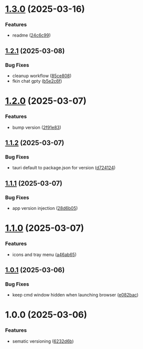 # [1.3.0](https://github.com/zmconnelly/zephyr/compare/v1.2.1...v1.3.0) (2025-03-16)


### Features

* readme ([24c6c99](https://github.com/zmconnelly/zephyr/commit/24c6c99392c3eb541c75ec5df054d320b2a528d6))

## [1.2.1](https://github.com/zmconnelly/zephyr/compare/v1.2.0...v1.2.1) (2025-03-08)


### Bug Fixes

* cleanup workflow ([85ce808](https://github.com/zmconnelly/zephyr/commit/85ce808226bb45bad9f6a8087187ec14c9190590))
* fkin chat gpty ([b5e2c6f](https://github.com/zmconnelly/zephyr/commit/b5e2c6fe475bb0989892bd5abce199dbdc3334d3))

# [1.2.0](https://github.com/zmconnelly/zephyr/compare/v1.1.2...v1.2.0) (2025-03-07)

### Features

- bump version ([2f91e83](https://github.com/zmconnelly/zephyr/commit/2f91e83486ef0992534c07aa1fb7465bdeec2ff4))

## [1.1.2](https://github.com/zmconnelly/zephyr/compare/v1.1.1...v1.1.2) (2025-03-07)

### Bug Fixes

- tauri default to package.json for version ([d724124](https://github.com/zmconnelly/zephyr/commit/d724124bbc5a22d59302efb0b2b1b4bba4cee7c6))

## [1.1.1](https://github.com/zmconnelly/zephyr/compare/v1.1.0...v1.1.1) (2025-03-07)

### Bug Fixes

- app version injection ([28d6b05](https://github.com/zmconnelly/zephyr/commit/28d6b057f1dc7333660a8687d818f6d45981798a))

# [1.1.0](https://github.com/zmconnelly/zephyr/compare/v1.0.1...v1.1.0) (2025-03-07)

### Features

- icons and tray menu ([a46ab65](https://github.com/zmconnelly/zephyr/commit/a46ab658dc7f022aa4be263486f5797caf21a596))

## [1.0.1](https://github.com/zmconnelly/zephyr/compare/v1.0.0...v1.0.1) (2025-03-06)

### Bug Fixes

- keep cmd window hidden when launching browser ([e082bac](https://github.com/zmconnelly/zephyr/commit/e082bac89411e377e670eb12f25e3b407c4cd884))

# 1.0.0 (2025-03-06)

### Features

- sematic versioning ([6232d6b](https://github.com/zmconnelly/zephyr/commit/6232d6b0e1dbe37a32c8482a73e30111103af58a))

